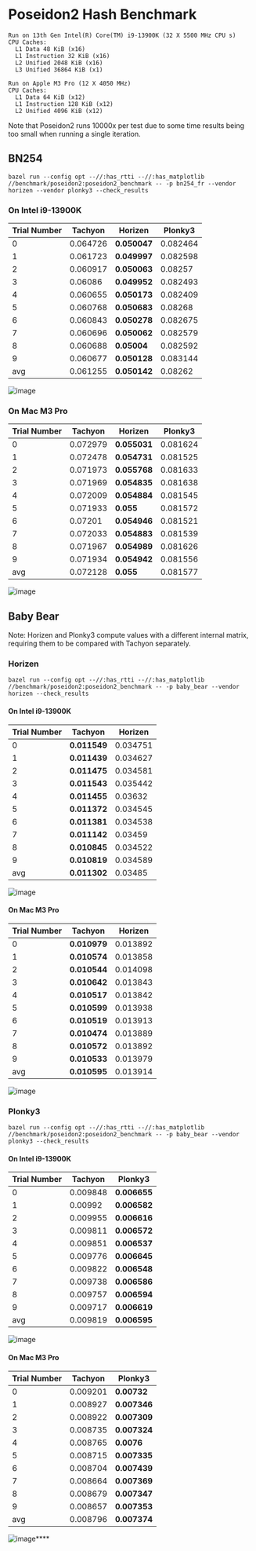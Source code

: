 # Poseidon2 Hash Benchmark

```
Run on 13th Gen Intel(R) Core(TM) i9-13900K (32 X 5500 MHz CPU s)
CPU Caches:
  L1 Data 48 KiB (x16)
  L1 Instruction 32 KiB (x16)
  L2 Unified 2048 KiB (x16)
  L3 Unified 36864 KiB (x1)

Run on Apple M3 Pro (12 X 4050 MHz)
CPU Caches:
  L1 Data 64 KiB (x12)
  L1 Instruction 128 KiB (x12)
  L2 Unified 4096 KiB (x12)
```

Note that Poseidon2 runs 10000x per test due to some time results being too small when running a single iteration.

## BN254

```shell
bazel run --config opt --//:has_rtti --//:has_matplotlib //benchmark/poseidon2:poseidon2_benchmark -- -p bn254_fr --vendor horizen --vendor plonky3 --check_results
```

### On Intel i9-13900K

| Trial Number | Tachyon  | Horizen      | Plonky3  |
| :----------- | -------- | ------------ | -------- |
| 0            | 0.064726 | **0.050047** | 0.082464 |
| 1            | 0.061723 | **0.049997** | 0.082598 |
| 2            | 0.060917 | **0.050063** | 0.08257  |
| 3            | 0.06086  | **0.049952** | 0.082493 |
| 4            | 0.060655 | **0.050173** | 0.082409 |
| 5            | 0.060768 | **0.050683** | 0.08268  |
| 6            | 0.060843 | **0.050278** | 0.082675 |
| 7            | 0.060696 | **0.050062** | 0.082579 |
| 8            | 0.060688 | **0.05004**  | 0.082592 |
| 9            | 0.060677 | **0.050128** | 0.083144 |
| avg          | 0.061255 | **0.050142** | 0.08262  |

![image](/benchmark/poseidon2/poseidon2_benchmark_bn254_ubuntu_i9.png)

### On Mac M3 Pro

| Trial Number | Tachyon  | Horizen      | Plonky3  |
| :----------- | -------- | ------------ | -------- |
| 0            | 0.072979 | **0.055031** | 0.081624 |
| 1            | 0.072478 | **0.054731** | 0.081525 |
| 2            | 0.071973 | **0.055768** | 0.081633 |
| 3            | 0.071969 | **0.054835** | 0.081638 |
| 4            | 0.072009 | **0.054884** | 0.081545 |
| 5            | 0.071933 | **0.055**    | 0.081572 |
| 6            | 0.07201  | **0.054946** | 0.081521 |
| 7            | 0.072033 | **0.054883** | 0.081539 |
| 8            | 0.071967 | **0.054989** | 0.081626 |
| 9            | 0.071934 | **0.054942** | 0.081556 |
| avg          | 0.072128 | **0.055**    | 0.081577 |

![image](/benchmark/poseidon2/poseidon2_benchmark_bn254_mac_m3.png)

## Baby Bear

Note: Horizen and Plonky3 compute values with a different internal matrix, requiring them to be compared with Tachyon separately.

### Horizen

```shell
bazel run --config opt --//:has_rtti --//:has_matplotlib //benchmark/poseidon2:poseidon2_benchmark -- -p baby_bear --vendor horizen --check_results
```

#### On Intel i9-13900K

| Trial Number | Tachyon      | Horizen  |
| :----------- | ------------ | -------- |
| 0            | **0.011549** | 0.034751 |
| 1            | **0.011439** | 0.034627 |
| 2            | **0.011475** | 0.034581 |
| 3            | **0.011543** | 0.035442 |
| 4            | **0.011455** | 0.03632  |
| 5            | **0.011372** | 0.034545 |
| 6            | **0.011381** | 0.034538 |
| 7            | **0.011142** | 0.03459  |
| 8            | **0.010845** | 0.034522 |
| 9            | **0.010819** | 0.034589 |
| avg          | **0.011302** | 0.03485  |

![image](/benchmark/poseidon2/poseidon2_benchmark_baby_bear_horizen_ubuntu_i9.png)

#### On Mac M3 Pro

| Trial Number | Tachyon      | Horizen  |
| :----------- | ------------ | -------- |
| 0            | **0.010979** | 0.013892 |
| 1            | **0.010574** | 0.013858 |
| 2            | **0.010544** | 0.014098 |
| 3            | **0.010642** | 0.013843 |
| 4            | **0.010517** | 0.013842 |
| 5            | **0.010599** | 0.013938 |
| 6            | **0.010519** | 0.013913 |
| 7            | **0.010474** | 0.013889 |
| 8            | **0.010572** | 0.013892 |
| 9            | **0.010533** | 0.013979 |
| avg          | **0.010595** | 0.013914 |

![image](/benchmark/poseidon2/poseidon2_benchmark_baby_bear_horizen_mac_m3.png)

### Plonky3

```shell
bazel run --config opt --//:has_rtti --//:has_matplotlib //benchmark/poseidon2:poseidon2_benchmark -- -p baby_bear --vendor plonky3 --check_results
```

#### On Intel i9-13900K

| Trial Number | Tachyon  | Plonky3      |
| :----------- | -------- | ------------ |
| 0            | 0.009848 | **0.006655** |
| 1            | 0.00992  | **0.006582** |
| 2            | 0.009955 | **0.006616** |
| 3            | 0.009811 | **0.006572** |
| 4            | 0.009851 | **0.006537** |
| 5            | 0.009776 | **0.006645** |
| 6            | 0.009822 | **0.006548** |
| 7            | 0.009738 | **0.006586** |
| 8            | 0.009757 | **0.006594** |
| 9            | 0.009717 | **0.006619** |
| avg          | 0.009819 | **0.006595** |

![image](/benchmark/poseidon2/poseidon2_benchmark_baby_bear_plonky3_ubuntu_i9.png)

#### On Mac M3 Pro

| Trial Number | Tachyon  | Plonky3      |
| :----------- | -------- | ------------ |
| 0            | 0.009201 | **0.00732**  |
| 1            | 0.008927 | **0.007346** |
| 2            | 0.008922 | **0.007309** |
| 3            | 0.008735 | **0.007324** |
| 4            | 0.008765 | **0.0076**   |
| 5            | 0.008715 | **0.007335** |
| 6            | 0.008704 | **0.007439** |
| 7            | 0.008664 | **0.007369** |
| 8            | 0.008679 | **0.007347** |
| 9            | 0.008657 | **0.007353** |
| avg          | 0.008796 | **0.007374** |

![image](/benchmark/poseidon2/poseidon2_benchmark_baby_bear_plonky3_mac_m3.png)\*\*\*\*
